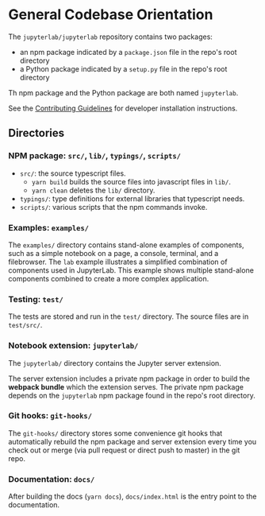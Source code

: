 # General Codebase Orientation

The `jupyterlab/jupyterlab` repository contains two packages:

- an npm package indicated by a `package.json` file in the repo's root directory
- a Python package indicated by a `setup.py` file in the repo's root directory

Th npm package and the Python package are both named `jupyterlab`.

See the [Contributing Guidelines](https://github.com/jupyterlab/jupyterlab/blob/master/CONTRIBUTING.md) for developer installation instructions.


## Directories

### NPM package: `src/`, `lib/`, `typings/`, `scripts/`

* `src/`: the source typescript files.
    - `yarn build` builds the source files into javascript files in `lib/`.
    - `yarn clean` deletes the `lib/` directory.
* `typings/`: type definitions for external libraries that typescript needs.
* `scripts/`: various scripts that the npm commands invoke.

### Examples: `examples/`

The `examples/` directory contains stand-alone examples of components,
such as a simple notebook on a page, a console, terminal, and a filebrowser.
The `lab` example illustrates a simplified combination of components used in
JupyterLab. This example shows multiple stand-alone components combined to
create a more complex application.

### Testing: `test/`

The tests are stored and run in the `test/` directory. The source files are in
`test/src/`.

### Notebook extension: `jupyterlab/`

The `jupyterlab/` directory contains the Jupyter server extension.

The server extension includes a private npm package in order to build the
**webpack bundle** which the extension serves. The private npm package depends
on the `jupyterlab` npm package found in the repo's root directory.

### Git hooks: `git-hooks/`

The `git-hooks/` directory stores some convenience git hooks that automatically
rebuild the npm package and server extension every time you check out or merge
(via pull request or direct push to master) in the git repo.

### Documentation: `docs/`

After building the docs (`yarn docs`), `docs/index.html` is the entry
point to the documentation.

